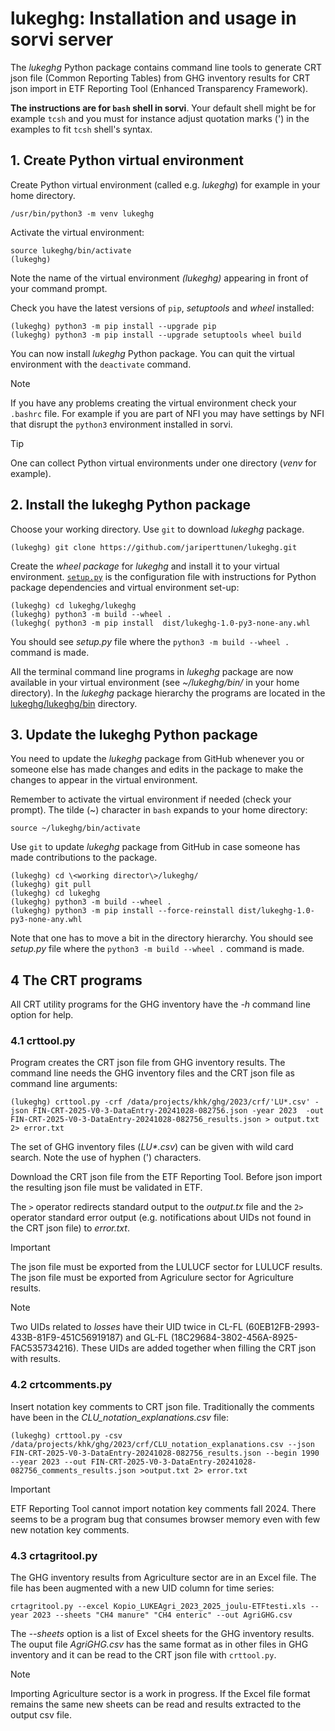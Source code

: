 # lukeghg: Installation and usage in sorvi server
The *lukeghg* Python package contains command line tools to generate CRT json  file (Common Reporting Tables)
from GHG inventory results for CRT json import in ETF Reporting Tool (Enhanced Transparency Framework).

**The instructions are for `bash` shell in sorvi**. Your default shell might be for example `tcsh` 
and you must for instance adjust quotation marks (') in the examples to fit `tcsh` shell's syntax. 

## 1. Create Python virtual environment

Create Python virtual environment (called e.g. *lukeghg*) for example in your home directory.

	/usr/bin/python3 -m venv lukeghg

Activate the virtual environment:

	source lukeghg/bin/activate
	(lukeghg)

Note the name of the virtual environment *(lukeghg)* appearing in front of your command prompt.

Check you have the latest versions of `pip`, *setuptools* and *wheel* installed:

	(lukeghg) python3 -m pip install --upgrade pip
	(lukeghg) python3 -m pip install --upgrade setuptools wheel build

You can now install *lukeghg* Python package. You can quit the virtual environment with the `deactivate` command.

> [!NOTE]
> If you have any problems creating the virtual environment check your `.bashrc` file. For example 
> if you are part of NFI  you may have settings by NFI that  disrupt the `python3`
> environment installed in sorvi.

> [!TIP] 
> One can collect Python virtual environments under one directory (*venv* for example). 

## 2. Install the lukeghg Python package
Choose your working directory. Use `git` to download *lukeghg* package.

	(lukeghg) git clone https://github.com/jariperttunen/lukeghg.git

Create the *wheel package* for *lukeghg* and install it to your virtual environment. 
[`setup.py`](lukeghg/setup.py) is the configuration file with instructions 
for Python package dependencies and virtual environment set-up:

	(lukeghg) cd lukeghg/lukeghg
	(lukeghg) python3 -m build --wheel .
	(lukeghg( python3 -m pip install  dist/lukeghg-1.0-py3-none-any.whl

You should see *setup.py* file where the `python3 -m build --wheel .` command is made.

All the terminal command line programs in *lukeghg* package are now available in your virtual environment
(see *~/lukeghg/bin/* in your home directory). In the *lukeghg* package hierarchy the programs are located
in the [lukeghg/lukeghg/bin](lukeghg/lukeghg/bin) directory.

## 3. Update the lukeghg Python package

You need to update the *lukeghg* package from GitHub whenever you or someone else has made changes
and edits in the package to make the changes to appear in the virtual environment.

Remember to activate the virtual environment if needed (check your
prompt). The tilde (~) character in `bash` expands to your home directory: 

	source ~/lukeghg/bin/activate

Use `git` to update *lukeghg* package from GitHub in case someone has made contributions to the package.

	(lukeghg) cd \<working director\>/lukeghg/
	(lukeghg) git pull
	(lukeghg) cd lukeghg
	(lukeghg) python3 -m build --wheel .
	(lukeghg) python3 -m pip install --force-reinstall dist/lukeghg-1.0-py3-none-any.whl

Note that one has to move a bit in the directory hierarchy. You should see *setup.py* file where the `python3 -m build --wheel .` 
command is made.

## 4 The CRT programs

All CRT utility programs for the GHG inventory have the *-h* command line option for help.

### 4.1 crttool.py

Program creates the CRT json file from GHG inventory results. The command line needs the GHG inventory files and
the CRT json file as command line arguments:

	(lukeghg) crttool.py -crf /data/projects/khk/ghg/2023/crf/'LU*.csv' -json FIN-CRT-2025-V0-3-DataEntry-20241028-082756.json -year 2023  -out FIN-CRT-2025-V0-3-DataEntry-20241028-082756_results.json > output.txt 2> error.txt
	
The set of GHG inventory files (*LU\*.csv*) can be given with wild card search. Note the use of hyphen (') characters.

Download the CRT json file from the ETF Reporting Tool. Before json import the resulting json file 
must be validated in ETF.

The `>` operator redirects standard output to the *output.tx* file and the `2>` operator standard error output (e.g. notifications
about UIDs not found in the CRT json file) to *error.txt*.

>[!IMPORTANT]
>The json file must be exported from the LULUCF sector for LULUCF results. The json file must be exported from Agriculure sector
>for Agriculture results. 

> [!NOTE]
> Two UIDs related to *losses* have their UID twice in CL-FL (60EB12FB-2993-433B-81F9-451C56919187) and 
> GL-FL (18C29684-3802-456A-8925-FAC535734216). These UIDs are added together when filling the CRT json with results.

### 4.2 crtcomments.py
Insert notation key comments to CRT json file. Traditionally the comments have been in the *CLU_notation_explanations.csv* file:

	(lukeghg) crttool.py -csv  /data/projects/khk/ghg/2023/crf/CLU_notation_explanations.csv --json FIN-CRT-2025-V0-3-DataEntry-20241028-082756_results.json --begin 1990 --year 2023 --out FIN-CRT-2025-V0-3-DataEntry-20241028-082756_comments_results.json >output.txt 2> error.txt

> [!IMPORTANT]
> ETF Reporting Tool cannot import notation key comments fall 2024. There seems to be a program bug that consumes 
> browser memory even with few new notation key comments.

### 4.3 crtagritool.py
The GHG inventory results from Agriculture sector are in an Excel file. The file has been augmented with a new UID column
for time series:

	crtagritool.py --excel Kopio_LUKEAgri_2023_2025_joulu-ETFtesti.xls --year 2023 --sheets "CH4 manure" "CH4 enteric" --out AgriGHG.csv

The *--sheets* option is a list of Excel sheets for the GHG inventory results. The ouput file *AgriGHG.csv* has the same format as
in other files in GHG inventory and it can be read to the CRT json file with `crttool.py`.

> [!NOTE]
> Importing Agriculture sector is a work in progress. If the Excel file format remains the same 
> new sheets can be read and results extracted
> to the output csv file. 
